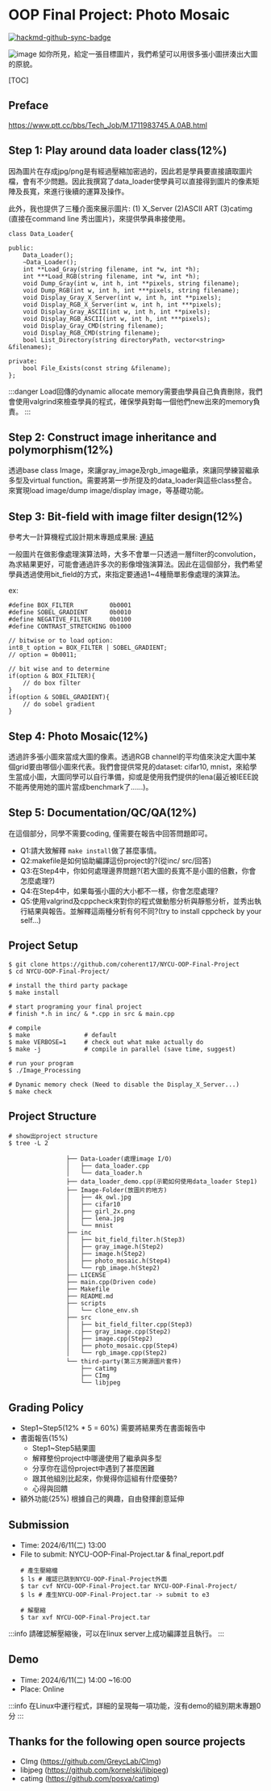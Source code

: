 # OOP Final Project: Photo Mosaic

[![hackmd-github-sync-badge](https://hackmd.io/wL8VqoYNS_GaZTepscWhlA/badge)](https://hackmd.io/wL8VqoYNS_GaZTepscWhlA)


![image](https://hackmd.io/_uploads/By0sjAYbR.png)
如你所見，給定一張目標圖片，我們希望可以用很多張小圖拼湊出大圖的原貌。

[TOC]

## Preface
https://www.ptt.cc/bbs/Tech_Job/M.1711983745.A.0AB.html

## Step 1: Play around data loader class(12%)
因為圖片在存成jpg/png是有經過壓縮加密過的，因此若是學員要直接讀取圖片檔，會有不少問題。因此我撰寫了data_loader使學員可以直接得到圖片的像素矩陣及長寬，來進行後續的運算及操作。

此外，我也提供了三種介面來展示圖片: (1) X_Server (2)ASCII ART (3)catimg (直接在command line 秀出圖片)，來提供學員串接使用。

```c=
class Data_Loader{

public:
    Data_Loader();
    ~Data_Loader();
    int **Load_Gray(string filename, int *w, int *h);
    int ***Load_RGB(string filename, int *w, int *h);
    void Dump_Gray(int w, int h, int **pixels, string filename);
    void Dump_RGB(int w, int h, int ***pixels, string filename);
    void Display_Gray_X_Server(int w, int h, int **pixels);
    void Display_RGB_X_Server(int w, int h, int ***pixels);
    void Display_Gray_ASCII(int w, int h, int **pixels);
    void Display_RGB_ASCII(int w, int h, int ***pixels);
    void Display_Gray_CMD(string filename);
    void Display_RGB_CMD(string filename);
    bool List_Directory(string directoryPath, vector<string> &filenames);

private:
    bool File_Exists(const string &filename);
};
```

:::danger
Load回傳的dynamic allocate memory需要由學員自己負責刪除，我們會使用valgrind來檢查學員的程式，確保學員對每一個他們new出來的memory負責。
:::

## Step 2: Construct image inheritance and polymorphism(12%)

透過base class Image，來讓gray_image及rgb_image繼承，來讓同學練習繼承多型及virtual function。需要將第一步所提及的data_loader與這些class整合。來實現load image/dump image/display image，等基礎功能。

## Step 3: Bit-field with image filter design(12%)
參考大一計算機程式設計期末專題成果展: [連結](https://hackmd.io/@coherent17/ICP_Final_Image_Filter)

一般圖片在做影像處理演算法時，大多不會單一只透過一層filter的convolution，為求結果更好，可能會通過許多次的影像增強演算法。因此在這個部分，我們希望學員透過使用bit_field的方式，來指定要通過1~4種簡單影像處理的演算法。

ex:
```c=
#define BOX_FILTER          0b0001
#define SOBEL_GRADIENT      0b0010
#define NEGATIVE_FILTER     0b0100
#define CONTRAST_STRETCHING 0b1000

// bitwise or to load option:
int8_t option = BOX_FILTER | SOBEL_GRADIENT;
// option = 0b0011;

// bit wise and to determine
if(option & BOX_FILTER){
    // do box filter
}
if(option & SOBEL_GRADIENT){
    // do sobel gradient
}
```

## Step 4: Photo Mosaic(12%)

透過許多張小圖來當成大圖的像素。透過RGB channel的平均值來決定大圖中某個grid要由哪個小圖來代表。我們會提供常見的dataset: cifar10, mnist，來給學生當成小圖，大圖同學可以自行準備，抑或是使用我們提供的lena(最近被IEEE說不能再使用她的圖片當成benchmark了......)。

## Step 5: Documentation/QC/QA(12%)
在這個部分，同學不需要coding, 僅需要在報告中回答問題即可。
*    Q1:請大致解釋 `make install`做了甚麼事情。
*    Q2:makefile是如何協助編譯這份project的?(從inc/ src/回答)
*    Q3:在Step4中，你如何處理邊界問題?(若大圖的長寬不是小圖的倍數，你會怎麼處理?)
*    Q4:在Step4中，如果每張小圖的大小都不一樣，你會怎麼處理?
*    Q5:使用valgrind及cppcheck來對你的程式做動態分析與靜態分析，並秀出執行結果與報告。並解釋這兩種分析有何不同?(try to install cppcheck by your self...)

## Project Setup
```bash=
$ git clone https://github.com/coherent17/NYCU-OOP-Final-Project
$ cd NYCU-OOP-Final-Project/

# install the third party package
$ make install

# start programing your final project
# finish *.h in inc/ & *.cpp in src & main.cpp

# compile
$ make               # default
$ make VERBOSE=1     # check out what make actually do
$ make -j            # compile in parallel (save time, suggest)

# run your program
$ ./Image_Processing

# Dynamic memory check (Need to disable the Display_X_Server...)
$ make check
```
## Project Structure

```bash=
# show出project structure
$ tree -L 2
```

                    ├── Data-Loader(處理image I/O)
                    │   ├── data_loader.cpp
                    │   └── data_loader.h
                    ├── data_loader_demo.cpp(示範如何使用data_loader Step1)
                    ├── Image-Folder(放圖片的地方)
                    │   ├── 4k_owl.jpg
                    │   ├── cifar10
                    │   ├── girl_2x.png
                    │   ├── lena.jpg
                    │   └── mnist
                    ├── inc
                    │   ├── bit_field_filter.h(Step3)
                    │   ├── gray_image.h(Step2)
                    │   ├── image.h(Step2)
                    │   ├── photo_mosaic.h(Step4)
                    │   └── rgb_image.h(Step2)
                    ├── LICENSE
                    ├── main.cpp(Driven code)
                    ├── Makefile
                    ├── README.md
                    ├── scripts
                    │   └── clone_env.sh
                    ├── src
                    │   ├── bit_field_filter.cpp(Step3)
                    │   ├── gray_image.cpp(Step2)
                    │   ├── image.cpp(Step2)
                    │   ├── photo_mosaic.cpp(Step4)
                    │   └── rgb_image.cpp(Step2)
                    └── third-party(第三方開源圖片套件)
                        ├── catimg
                        ├── CImg
                        └── libjpeg

## Grading Policy
*    Step1~Step5(12% * 5 = 60%) 需要將結果秀在書面報告中
*    書面報告(15%)
        *    Step1~Step5結果圖
        *    解釋整份project中哪邊使用了繼承與多型
        *    分享你在這份project中遇到了甚麼困難
        *    跟其他組別比起來，你覺得你這組有什麼優勢?
        *    心得與回饋
*    額外功能(25%) 根據自己的興趣，自由發揮創意延伸

## Submission
*    Time: 2024/6/11(二) 13:00
*    File to submit: NYCU-OOP-Final-Project.tar & final_report.pdf
        ```bash=
        # 產生壓縮檔
        $ ls # 確認已跳到NYCU-OOP-Final-Project外面
        $ tar cvf NYCU-OOP-Final-Project.tar NYCU-OOP-Final-Project/
        $ ls # 產生NYCU-OOP-Final-Project.tar -> submit to e3

        # 解壓縮
        $ tar xvf NYCU-OOP-Final-Project.tar
        ```
:::info
請確認解壓縮後，可以在linux server上成功編譯並且執行。
:::

## Demo
*    Time: 2024/6/11(二) 14:00 ~16:00
*    Place: Online

:::info
在Linux中運行程式，詳細的呈現每一項功能，沒有demo的組別期末專題0分
:::

## Thanks for the following open source projects
*   CImg (https://github.com/GreycLab/CImg)
*   libjpeg (https://github.com/kornelski/libjpeg)
*   catimg (https://github.com/posva/catimg)